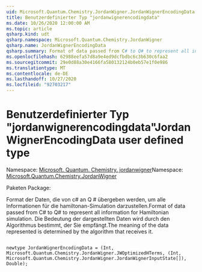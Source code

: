 ```yaml
---
uid: Microsoft.Quantum.Chemistry.JordanWigner.JordanWignerEncodingData
title: Benutzerdefinierter Typ "jordanwignerencodingdata"
ms.date: 10/26/2020 12:00:00 AM
ms.topic: article
qsharp.kind: udt
qsharp.namespace: Microsoft.Quantum.Chemistry.JordanWigner
qsharp.name: JordanWignerEncodingData
qsharp.summary: Format of data passed from C# to Q# to represent all information for Hamiltonian simulation. The meaning of the data represented is determined by the algorithm that receives it.
ms.openlocfilehash: 62988eefa57d8a9e4ed9dcfbdbc6c3b630c6faa2
ms.sourcegitcommit: 29e0d88a30e4166fa580132124b0eb57e1f0e986
ms.translationtype: MT
ms.contentlocale: de-DE
ms.lasthandoff: 10/27/2020
ms.locfileid: "92703217"
---
```

# <a name="jordanwignerencodingdata-user-defined-type"></a><span data-ttu-id="7c9de-102">Benutzerdefinierter Typ "jordanwignerencodingdata"</span><span class="sxs-lookup"><span data-stu-id="7c9de-102">JordanWignerEncodingData user defined type</span></span>

<span data-ttu-id="7c9de-103">Namespace: [Microsoft. Quantum. Chemistry. jordanwigner](xref:Microsoft.Quantum.Chemistry.JordanWigner)</span><span class="sxs-lookup"><span data-stu-id="7c9de-103">Namespace: [Microsoft.Quantum.Chemistry.JordanWigner](xref:Microsoft.Quantum.Chemistry.JordanWigner)</span></span>

<span data-ttu-id="7c9de-104">Paketen [](https://nuget.org/packages/)</span><span class="sxs-lookup"><span data-stu-id="7c9de-104">Package: [](https://nuget.org/packages/)</span></span>


<span data-ttu-id="7c9de-105">Format der Daten, die von c# an Q # übergeben werden, um alle Informationen für die hamiltonan-Simulation darzustellen.</span><span class="sxs-lookup"><span data-stu-id="7c9de-105">Format of data passed from C# to Q# to represent all information for Hamiltonian simulation.</span></span>
<span data-ttu-id="7c9de-106">Die Bedeutung der dargestellten Daten wird durch den Algorithmus bestimmt, der Sie empfängt.</span><span class="sxs-lookup"><span data-stu-id="7c9de-106">The meaning of the data represented is determined by the algorithm that receives it.</span></span>

```qsharp

newtype JordanWignerEncodingData = (Int, Microsoft.Quantum.Chemistry.JordanWigner.JWOptimizedHTerms, (Int, Microsoft.Quantum.Chemistry.JordanWigner.JordanWignerInputState[]), Double);
```

